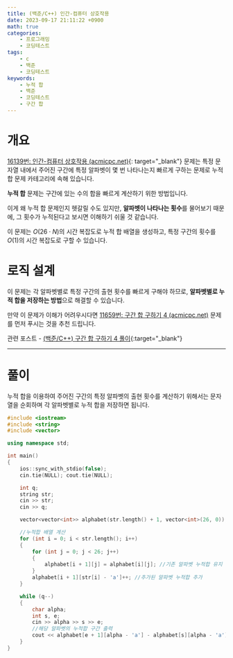 ```yaml
---
title: (백준/C++) 인간-컴퓨터 상호작용
date: 2023-09-17 21:11:22 +0900
math: true
categories:
    - 프로그래밍
    - 코딩테스트
tags:
    - c
    - 백준
    - 코딩테스트
keywords:
    - 누적 합
    - 백준
    - 코딩테스트
    - 구간 합
---
```


# **개요**

[16139번: 인간-컴퓨터 상호작용 (acmicpc.net)](https://www.acmicpc.net/problem/16139){: target="_blank"} 문제는 특정 문자열 내에서 주어진 구간에 특정 알파벳이 몇 번 나타나는지 빠르게 구하는 문제로 누적 합 문제 카테고리에 속해 있습니다.

<span class="keyword">**누적 합**</span> 문제는 구간에 있는 수의 합을 빠르게 계산하기 위한 방법입니다.

이게 왜 누적 합 문제인지 헷갈릴 수도 있지만, **알파벳이 나타나는 횟수**를 물어보기 때문에, 그 횟수가 누적된다고 보시면 이해하기 쉬울 것 같습니다.

이 문제는 $O(26 \cdot N)$의 시간 복잡도로 누적 합 배열을 생성하고, 특정 구간의 횟수를 $O(1)$의 시간 복잡도로 구할 수 있습니다.

# **로직 설계**

이 문제는 각 알파벳별로 특정 구간의 출현 횟수를 빠르게 구해야 하므로, **알파벳별로 누적 합을 저장하는 방법**으로 해결할 수 있습니다.

만약 이 문제가 이해가 어려우시다면 [11659번: 구간 합 구하기 4 (acmicpc.net)](https://www.acmicpc.net/problem/11659) 문제를 먼저 푸시는 것을 추천 드립니다.

관련 포스트 - [(백준/C++) 구간 합 구하기 4 풀이](/posts/%EB%B0%B1%EC%A4%80-%EA%B5%AC%EA%B0%84-%ED%95%A9-%EA%B5%AC%ED%95%98%EA%B8%B0-4/){:target="_blank"}

---

# **풀이**

누적 합을 이용하여 주어진 구간의 특정 알파벳의 출현 횟수를 계산하기 위해서는 문자열을 순회하며 각 알파벳별로 누적 합을 저장하면 됩니다.

```cpp
#include <iostream>
#include <string>
#include <vector>

using namespace std;

int main()
{
	ios::sync_with_stdio(false);
	cin.tie(NULL); cout.tie(NULL);

	int q;
	string str;
	cin >> str;
	cin >> q;

	vector<vector<int>> alphabet(str.length() + 1, vector<int>(26, 0));

	//누적합 배열 계산
	for (int i = 0; i < str.length(); i++)
	{
		for (int j = 0; j < 26; j++)
		{
			alphabet[i + 1][j] = alphabet[i][j]; //기존 알파벳 누적합 유지
		}
		alphabet[i + 1][str[i] - 'a']++; //추가된 알파벳 누적합 추가
	}

	while (q--)
	{
		char alpha;
		int s, e;
		cin >> alpha >> s >> e;
		//해당 알파벳의 누적합 구간 출력
		cout << alphabet[e + 1][alpha - 'a'] - alphabet[s][alpha - 'a'] << '\n';
	}
}
```